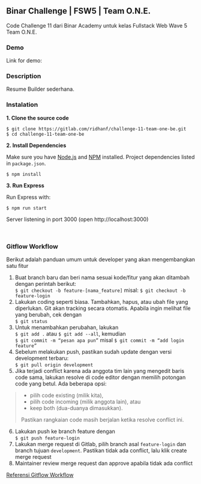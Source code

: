 ## Binar Challenge | FSW5 | Team O.N.E.
Code Challenge 11 dari Binar Academy untuk kelas Fullstack Web Wave 5 Team O.N.E.

### Demo
Link for demo: 

### Description
Resume Builder sederhana.

### Instalation

**1. Clone the source code**

```
$ git clone https://gitlab.com/ridhanf/challenge-11-team-one-be.git
$ cd challenge-11-team-one-be
```

**2. Install Dependencies**

Make sure you have [Node.js](https://nodejs.org/) and [NPM](https://www.npmjs.com/) installed. Project dependencies listed in `package.json`.

```
$ npm install
```

**3. Run Express**

Run Express with:

```
$ npm run start
```

Server listening in port 3000 (open http://localhost:3000)

&nbsp;

### Gitflow Workflow

Berikut adalah panduan umum untuk developer yang akan mengembangkan satu fitur
1. Buat branch baru dan beri nama sesuai kode/fitur yang akan ditambah dengan perintah berikut:\
``$ git checkout -b feature-[nama_feature]`` misal: ``$ git checkout -b feature-login``
2. Lakukan coding seperti biasa. Tambahkan, hapus, atau ubah file yang diperlukan. Git akan tracking secara otomatis. Apabila ingin melihat file yang berubah, cek dengan\
``$ git status``
3. Untuk menambahkan perubahan, lakukan\
``$ git add .`` atau ``$ git add --all``, kemudian\
``$ git commit -m “pesan apa pun”`` misal  ``$ git commit -m “add login feature”``
4. Sebelum melakukan push, pastikan sudah update dengan versi development terbaru:\
``$ git pull origin development``
5. Jika terjadi conflict karena ada anggota tim lain yang mengedit baris code sama, lakukan resolve di code editor dengan memilih potongan code yang betul. Ada beberapa opsi:
> - pilih code existing (milik kita),
> - pilih code incoming (milik anggota lain), atau
> - keep both (dua-duanya dimasukkan).
>
> Pastikan rangkaian code masih berjalan ketika resolve conflict ini.
6. Lakukan push ke branch feature dengan\
``$ git push feature-login``
7. Lakukan merge request di Gitlab, pilih branch asal ``feature-login`` dan branch tujuan ``development``. Pastikan tidak ada conflict, lalu klik create merge request
8. Maintainer review merge request dan approve apabila tidak ada conflict

[Referensi Gitflow Workflow](https://www.atlassian.com/git/tutorials/comparing-workflows/gitflow-workflow)
